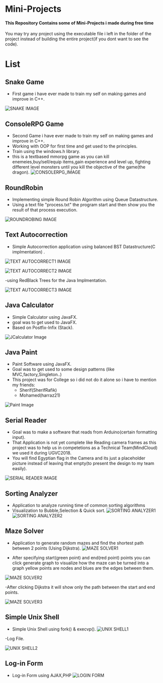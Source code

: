 # Mini-Projects
#### This Repository Contains some of Mini-Projects i made during free time 
You may try any project using the executable file i left in the folder of the project instead of building the entire project(if you dont want to see the code).
# List
## Snake Game
   - First game i have ever made to train my self on making games and improve in C++.
   
   ![SNAKE IMAGE](https://github.com/BlueLort/Mini-Projects/blob/master/Projects%20images/Snake.png)
## ConsoleRPG Game
   - Second Game i have ever made to train my self on making games and improve in C++.
   - Working with OOP for first time and get used to the principles.
   - Train using the windows.h library.
   - this is a textbased mmorpg game as you can kill enemeies,buy/sell/equip items,gain experience and level up, fighting different level monsters until you kill the objective of the game(the dragon).
   ![CONSOLERPG_IMAGE](https://github.com/BlueLort/Mini-Projects/blob/master/Projects%20images/ConsoleRPG.png)
## RoundRobin
   - Implementing simple Round Robin Algorithm using Queue Datastructure.
   - Using a text file "process.txt" the program start and then show you the result of that process execution.
   
   ![ROUNDROBING IMAGE](https://github.com/BlueLort/Mini-Projects/blob/master/Projects%20images/RoundRobin.png)
## Text Autocorrection
   - Simple Autocorrection application using balanced BST Datastructure(C implmentation) .
   
   ![TEXT AUTOCORRECT1 IMAGE](https://github.com/BlueLort/Mini-Projects/blob/master/Projects%20images/Autocorrect1.png)
   
   ![TEXT AUTOCORRECT2 IMAGE](https://github.com/BlueLort/Mini-Projects/blob/master/Projects%20images/Autocorrect2.png)
   
   -using RedBlack Trees for the Java Implmentation.
   
   ![TEXT AUTOCORRECT3 IMAGE](https://github.com/BlueLort/Mini-Projects/blob/master/Projects%20images/Autocorrect3.png)
   
## Java Calculator
   - Simple Calculator using JavaFX.
   - goal was to get used to JavaFX.
   - Based on Postfix-Infix (Stack).
   
   ![JCalculator Image](https://github.com/BlueLort/Mini-Projects/blob/master/Projects%20images/Java%20Calculator.png)
## Java Paint
   - Paint Software using JavaFX.
   - Goal was to get used to some design patterns (like MVC,factory,Singleton..)
   - This project was for College so i did not do it alone so i have to mention my friends: 
     - Sherif(SherifRafik)
     - Mohamed(harraz21)
   
   ![Paint Image](https://github.com/BlueLort/Mini-Projects/blob/master/Projects%20images/Java%20Paint.png)
## Serial Reader
   - Goal was to make a software that reads from Arduino(certain formatting input).
   - That Application is not yet complete like Reading camera frames as this project was to help us in competetions as a Technical Team(MindCloud) we used it during UGVC2018.
   - You will find Egyptian flag in the Camera and its just a placeholder picture instead of leaving that empty(to present the design to my team easily).
   
   ![SERIAL READER IMAGE](https://github.com/BlueLort/Mini-Projects/blob/master/Projects%20images/mindcloud%20Serial%20Reader.png)
   
 ## Sorting Analyzer
   - Application to analyze running time of common sorting algorithms
   - Visualization to Bubble,Selection & Quick sort.
   ![SORTING ANALYZER1](https://github.com/BlueLort/Mini-Projects/blob/master/Projects%20images/Sorting%20Analyzer%201.PNG)
   ![SORTING ANALYZER2](https://github.com/BlueLort/Mini-Projects/blob/master/Projects%20images/Sorting%20Analyzer%202.PNG)
 
 ## Maze Solver
   - Application to generate random mazes and find the shortest path between 2 points (Using Dijkstra).
   ![MAZE SOLVER1](https://github.com/BlueLort/Mini-Projects/blob/master/Projects%20images/mazeSolver1.PNG)
   
   - After specifying start(green point) and end(red point) points you can click generate graph to visualize how the maze can be turned into a graph yellow points are nodes and blues are the edges between them.
   
   ![MAZE SOLVER2](https://github.com/BlueLort/Mini-Projects/blob/master/Projects%20images/mazeSolver2.PNG)
   
   -After clicking Dijkstra it will show only the path between the start and end points.
   
   ![MAZE SOLVER3](https://github.com/BlueLort/Mini-Projects/blob/master/Projects%20images/mazeSolver3.PNG)
 
 ## Simple Unix Shell
   - Simple Unix Shell using fork() & execvp().
   ![UNIX SHELL1](https://github.com/BlueLort/Mini-Projects/blob/master/Projects%20images/unixShell1.png)

   -Log File.
   
   ![UNIX SHELL2](https://github.com/BlueLort/Mini-Projects/blob/master/Projects%20images/unixShell2.png)

 ## Log-in Form
   - Log-in Form using AJAX,PHP
   ![LOGIN FORM](https://github.com/BlueLort/Mini-Projects/blob/master/Projects%20images/loginForm1.png)
   
 #
 ####
